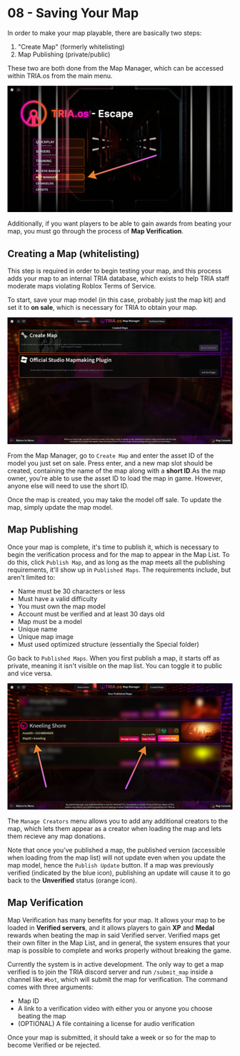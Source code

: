 # 08 - Saving Your Map
In order to make your map playable, there are basically two steps:
1. "Create Map" (formerly whitelisting)
2. Map Publishing (private/public)

These two are both done from the Map Manager, which can be accessed within TRIA.os from the main menu.

![](https://github.com/tactaillike/tria-mapmaking-guide/blob/main/images/08_1.jpg)

Additionally, if you want players to be able to gain awards from beating your map, you must go through the process of **Map Verification**.

## Creating a Map (whitelisting)
This step is required in order to begin testing your map, and this process adds your map to an internal TRIA database, which exists to help TRIA staff moderate maps violating Roblox Terms of Service.

To start, save your map model (in this case, probably just the map kit) and set it to **on sale**, which is necessary for TRIA to obtain your map.

![](https://github.com/tactaillike/tria-mapmaking-guide/blob/main/images/08_2.png)

From the Map Manager, go to `Create Map` and enter the asset ID of the model you just set on sale. Press enter, and a new map slot should be created, containing the name of the map along with a **short ID**.As the map owner, you're able to use the asset ID to load the map in game. However, anyone else will need to use the short ID.

Once the map is created, you may take the model off sale. To update the map, simply update the map model.

## Map Publishing
Once your map is complete, it's time to publish it, which is necessary to begin the verification process and for the map to appear in the Map List. To do this, click `Publish Map`, and as long as the map meets all the publishing requirements, it'll show up in `Published Maps`. The requirements include, but aren't limited to:
- Name must be 30 characters or less
- Must have a valid difficulty
- You must own the map model
- Account must be verified and at least 30 days old
- Map must be a model
- Unique name
- Unique map image
- Must used optimized structure (essentially the Special folder)

Go back to `Published Maps`. When you first publish a map, it starts off as private, meaning it isn't visible on the map list. You can toggle it to public and vice versa. 

![](https://github.com/tactaillike/tria-mapmaking-guide/blob/main/images/08_3.jpg)

The `Manage Creators` menu allows you to add any additional creators to the map, which lets them appear as a creator when loading the map and lets them recieve any map donations.

Note that once you've published a map, the published version (accessible when loading from the map list) will not update even when you update the map model, hence the `Publish Update` button. If a map was previously verified (indicated by the blue icon), publishing an update will cause it to go back to the **Unverified** status (orange icon).

## Map Verification
Map Verification has many benefits for your map. It allows your map to be loaded in **Verified servers**, and it allows players to gain **XP** and **Medal** rewards when beating the map in said Verified server. Verified maps get their own filter in the Map List, and in general, the system ensures that your map is possible to complete and works properly without breaking the game.

Currently the system is in active development. The only way to get a map verified is to join the TRIA discord server and run `/submit_map` inside a channel like `#bot`, which will submit the map for verification. The command comes with three arguments:

- Map ID 
- A link to a verification video with either you or anyone you choose beating the map
- (OPTIONAL) A file containing a license for audio verification

Once your map is submitted, it should take a week or so for the map to become Verified or be rejected.